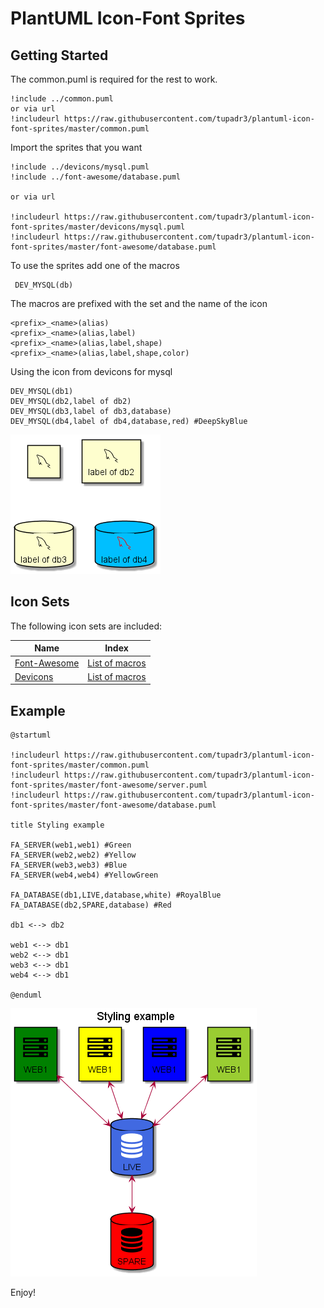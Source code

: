 # PlantUML Icon-Font Sprites

## Getting Started

The common.puml is required for the rest to work. 
	
	!include ../common.puml
	or via url 
	!includeurl https://raw.githubusercontent.com/tupadr3/plantuml-icon-font-sprites/master/common.puml

Import the sprites that you want

	!include ../devicons/mysql.puml
	!include ../font-awesome/database.puml

	or via url

	!includeurl https://raw.githubusercontent.com/tupadr3/plantuml-icon-font-sprites/master/devicons/mysql.puml
	!includeurl https://raw.githubusercontent.com/tupadr3/plantuml-icon-font-sprites/master/font-awesome/database.puml

To use the sprites add one of the macros

	 DEV_MYSQL(db)

The macros are prefixed with the set and the name of the icon

	<prefix>_<name>(alias)
	<prefix>_<name>(alias,label)
	<prefix>_<name>(alias,label,shape)
	<prefix>_<name>(alias,label,shape,color)
	
Using the icon from devicons for mysql
	
	DEV_MYSQL(db1)
	DEV_MYSQL(db2,label of db2)
	DEV_MYSQL(db3,label of db3,database)
	DEV_MYSQL(db4,label of db4,database,red) #DeepSkyBlue

![overload-example](examples/overload-example.png)

## Icon Sets

The following icon sets are included:

| Name | Index |
|------|-------|
|[Font-Awesome](http://fontawesome.io/) | [List of macros](font-awesome/index.md) |
|[Devicons](http://vorillaz.github.io/devicons) | [List of macros](devicons/index.md) |

## Example 

	@startuml

	!includeurl https://raw.githubusercontent.com/tupadr3/plantuml-icon-font-sprites/master/common.puml
	!includeurl https://raw.githubusercontent.com/tupadr3/plantuml-icon-font-sprites/master/font-awesome/server.puml
	!includeurl https://raw.githubusercontent.com/tupadr3/plantuml-icon-font-sprites/master/font-awesome/database.puml
	
	title Styling example

	FA_SERVER(web1,web1) #Green
	FA_SERVER(web2,web2) #Yellow
	FA_SERVER(web3,web3) #Blue
	FA_SERVER(web4,web4) #YellowGreen

	FA_DATABASE(db1,LIVE,database,white) #RoyalBlue
	FA_DATABASE(db2,SPARE,database) #Red

	db1 <--> db2

	web1 <--> db1
	web2 <--> db1
	web3 <--> db1
	web4 <--> db1

	@enduml

![styling-example](examples/styling-example.png)


Enjoy!





